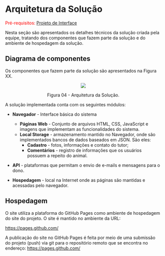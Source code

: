 # Arquitetura da Solução

<span style="color:red">Pré-requisitos: <a href="3-Projeto de Interface.md"> Projeto de Interface</a></span>

Nesta seção são apresentados os detalhes técnicos da solução criada pela equipe, tratando dos componentes que fazem parte da solução e do ambiente de hospedagem da solução.

## Diagrama de componentes

Os componentes que fazem parte da solução são apresentados na Figura XX.

<p align="center">
<img src="https://user-images.githubusercontent.com/100412134/164107689-128946e8-3b22-490c-b144-263daf8b04a1.jpg")
 </p>

<p align="center"> Figura 04 - Arquitetura da Solução. </p>

A solução implementada conta com os seguintes módulos:
- **Navegador** - Interface básica do sistema  
  - **Páginas Web** - Conjunto de arquivos HTML, CSS, JavaScript e imagens que implementam as funcionalidades do sistema.
   - **Local Storage** - armazenamento mantido no Navegador, onde são implementados bancos de dados baseados em JSON. São eles: 
     - **Cadastro** - fotos, informações e contato do tutor;
     - **Comentários** - registro de informações que os usuários possuem a repeito do animal.
     
 - **API** - plataformas que permitam o envio de e-mails e mensagens para o dono.
 - **Hospedagem** - local na Internet onde as páginas são mantidas e acessadas pelo navegador. 


## Hospedagem

O site utiliza a plataforma do GitHub Pages como ambiente de hospedagem do site do projeto. O site é mantido no ambiente da URL: 

https://pages.github.com/

A publicação do site no GitHub Pages é feita por meio de uma submissão do projeto (push) via git para o repositório remoto que se encontra no endereço: 
https://pages.github.com/
